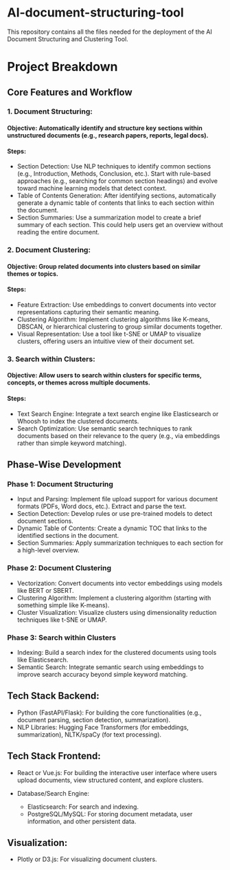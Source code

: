 # AI-document-structuring-tool
This repository contains all the files needed for the deployment of the AI Document Structuring and Clustering Tool.

# Project Breakdown
## Core Features and Workflow
### 1. Document Structuring:

#### Objective: Automatically identify and structure key sections within unstructured documents (e.g., research papers, reports, legal docs).

#### Steps:
* Section Detection: Use NLP techniques to identify common sections (e.g., Introduction, Methods, Conclusion, etc.). Start with rule-based approaches (e.g., searching for common section headings) and evolve toward machine learning models that detect context.
* Table of Contents Generation: After identifying sections, automatically generate a dynamic table of contents that links to each section within the document.
* Section Summaries: Use a summarization model to create a brief summary of each section. This could help users get an overview without reading the entire document.

### 2. Document Clustering:

#### Objective: Group related documents into clusters based on similar themes or topics.

#### Steps:
* Feature Extraction: Use embeddings to convert documents into vector representations capturing their semantic meaning.
* Clustering Algorithm: Implement clustering algorithms like K-means, DBSCAN, or hierarchical clustering to group similar documents together.
* Visual Representation: Use a tool like t-SNE or UMAP to visualize clusters, offering users an intuitive view of their document set.

### 3. Search within Clusters:

#### Objective: Allow users to search within clusters for specific terms, concepts, or themes across multiple documents.

#### Steps:
* Text Search Engine: Integrate a text search engine like Elasticsearch or Whoosh to index the clustered documents.
* Search Optimization: Use semantic search techniques to rank documents based on their relevance to the query (e.g., via embeddings rather than simple keyword matching).

## Phase-Wise Development
### Phase 1: Document Structuring
* Input and Parsing: Implement file upload support for various document formats (PDFs, Word docs, etc.). Extract and parse the text.
* Section Detection: Develop rules or use pre-trained models to detect document sections.
* Dynamic Table of Contents: Create a dynamic TOC that links to the identified sections in the document.
* Section Summaries: Apply summarization techniques to each section for a high-level overview.

### Phase 2: Document Clustering
* Vectorization: Convert documents into vector embeddings using models like BERT or SBERT.
* Clustering Algorithm: Implement a clustering algorithm (starting with something simple like K-means).
* Cluster Visualization: Visualize clusters using dimensionality reduction techniques like t-SNE or UMAP.

### Phase 3: Search within Clusters
* Indexing: Build a search index for the clustered documents using tools like Elasticsearch.
* Semantic Search: Integrate semantic search using embeddings to improve search accuracy beyond simple keyword matching.

## Tech Stack Backend:

* Python (FastAPI/Flask): For building the core functionalities (e.g., document parsing, section detection, summarization).
* NLP Libraries: Hugging Face Transformers (for embeddings, summarization), NLTK/spaCy (for text processing).

## Tech Stack Frontend:

* React or Vue.js: For building the interactive user interface where users upload documents, view structured content, and explore clusters.
* Database/Search Engine:

    * Elasticsearch: For search and indexing.
    * PostgreSQL/MySQL: For storing document metadata, user information, and other persistent data.

## Visualization:

* Plotly or D3.js: For visualizing document clusters.